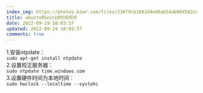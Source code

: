 ```yaml
---
index_img: https://photos.kzwr.com/files/230f9cb1081d4e86ab54ab804582c846tp4q.jpeg
title: ubuntu和win10时间同步
date: 2022-09-19 10:03:57
updated: 2022-09-19 10:03:57
comments: true
---
```

<!--StartFragment-->

1.安装ntpdate：\
`sudo apt-get install ntpdate`\
2.设置校正服务器：\
`sudo ntpdate time.windows.com`\
3.设置硬件时间为本地时间：\
`sudo hwclock --localtime --systohc`

<!--EndFragment-->
